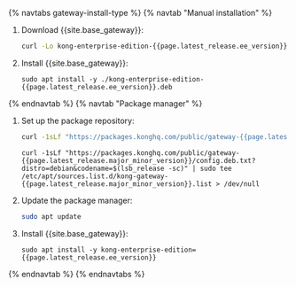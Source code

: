 {% navtabs gateway-install-type %}
{% navtab "Manual installation" %}
1. Download {{site.base_gateway}}:
   ```sh
   curl -Lo kong-enterprise-edition-{{page.latest_release.ee_version}}.deb "https://packages.konghq.com/public/gateway-{{page.latest_release.major_minor_version}}/deb/ubuntu/pool/noble/main/k/ko/kong-enterprise-edition_{{page.latest_release.ee_version}}/kong-enterprise-edition_{{page.latest_release.ee_version}}_$(dpkg --print-architecture).deb"
   ```

2. Install {{site.base_gateway}}:
   ```
   sudo apt install -y ./kong-enterprise-edition-{{page.latest_release.ee_version}}.deb
   ```

{% endnavtab %}
{% navtab "Package manager" %}
1. Set up the package repository:
   ```sh
   curl -1sLf "https://packages.konghq.com/public/gateway-{{page.latest_release.major_minor_version}}/gpg.B9DCD032B1696A89.key" |  gpg --dearmor | sudo tee /usr/share/keyrings/kong-gateway-{{page.latest_release.major_minor_version}}-archive-keyring.gpg > /dev/null
   ```

   ```
   curl -1sLf "https://packages.konghq.com/public/gateway-{{page.latest_release.major_minor_version}}/config.deb.txt?distro=debian&codename=$(lsb_release -sc)" | sudo tee /etc/apt/sources.list.d/kong-gateway-{{page.latest_release.major_minor_version}}.list > /dev/null
   ```

2. Update the package manager:

    ```sh
    sudo apt update
    ```

3. Install {{site.base_gateway}}:
   ```
   sudo apt install -y kong-enterprise-edition={{page.latest_release.ee_version}}
   ```

{% endnavtab %}
{% endnavtabs %}